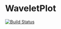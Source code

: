 # WaveletPlot

[![Build Status](https://travis-ci.org/robertdj/WaveletPlot.jl.svg?branch=master)](https://travis-ci.org/robertdj/WaveletPlot.jl)
